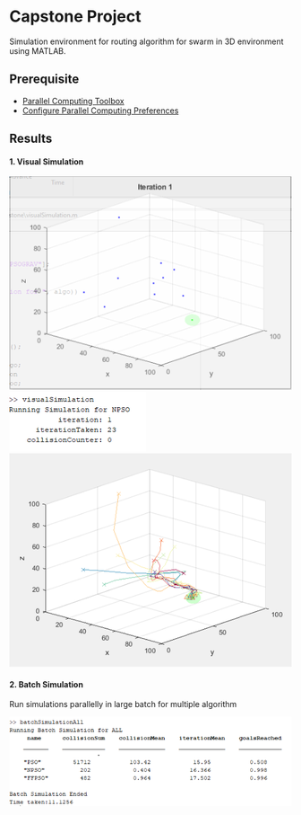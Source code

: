 # Capstone Project

Simulation environment for routing algorithm for swarm in 3D environment using MATLAB.

## Prerequisite
- [Parallel Computing Toolbox](https://www.mathworks.com/products/parallel-computing.html)
- [Configure Parallel Computing Preferences](https://www.mathworks.com/help/parallel-computing/parallel-preferences.html)

## Results

#### 1. Visual Simulation
![alt text](https://github.com/kokchuan-kc/capstone/blob/master/img/simulation.gif)
![alt text](https://github.com/kokchuan-kc/capstone/blob/master/img/simulation.PNG)
![alt text](https://github.com/kokchuan-kc/capstone/blob/master/img/flightpath.png)

#### 2. Batch Simulation
Run simulations parallelly in large batch for multiple algorithm

![alt text](https://github.com/kokchuan-kc/capstone/blob/master/img/batchsimulation.PNG)
